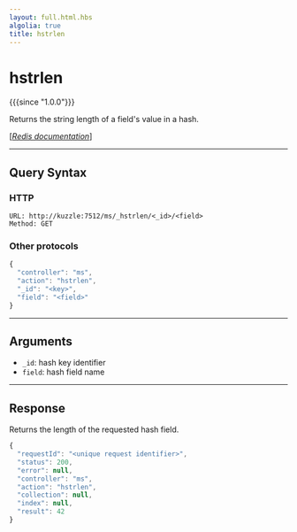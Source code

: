 ```yaml
---
layout: full.html.hbs
algolia: true
title: hstrlen
---
```


# hstrlen

{{{since "1.0.0"}}}

Returns the string length of a field's value in a hash.

[[_Redis documentation_]](https://redis.io/commands/hstrlen)

---

## Query Syntax

### HTTP

```http
URL: http://kuzzle:7512/ms/_hstrlen/<_id>/<field>
Method: GET
```

### Other protocols

```js
{
  "controller": "ms",
  "action": "hstrlen",
  "_id": "<key>",
  "field": "<field>"
}
```

---

## Arguments

* `_id`: hash key identifier
* `field`: hash field name

---

## Response

Returns the length of the requested hash field.

```javascript
{
  "requestId": "<unique request identifier>",
  "status": 200,
  "error": null,
  "controller": "ms",
  "action": "hstrlen",
  "collection": null,
  "index": null,
  "result": 42
}
```
